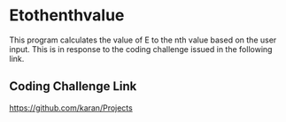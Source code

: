 # Etothenthvalue
This program calculates the value of E to the nth value based on the user input.
This is in response to the coding challenge issued in the following link.

## Coding Challenge Link
https://github.com/karan/Projects
